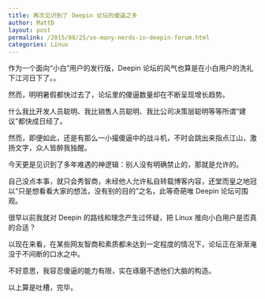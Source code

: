 ```yaml
---
title: 再次见识到了 Deepin 论坛的傻逼之多
author: MattD
layout: post
permalink: /2015/08/25/so-many-nerds-in-deepin-forum.html
categories: Linux
---
```

作为一个面向“小白”用户的发行版，Deepin 论坛的风气也算是在小白用户的洗礼下江河日下了。。

然而，明明暑假都快过去了，论坛里的傻逼数量却在不断呈现增长趋势。

什么我比开发人员聪明、我比销售人员聪明、我比公司决策层聪明等等所谓“建议”都快成日经了。

然而，即便如此，还是有那么一小撮傻逼中的战斗机，不时会跳出来指点江山，激扬文字，众人皆醉我独醒。

<!-- more -->

今天更是见识到了多年难遇的神逻辑：别人没有明确禁止的，那就是允许的。

自己没点本事，就只会秀智商，未经他人允许私自转载博客内容，还堂而皇之地冠以“只是想看看大家的想法，没有别的目的”之名，此等奇葩唯 Deepin 论坛可围观。

很早以前我就对 Deepin 的路线和理念产生过怀疑，把 Linux 推向小白用户是否真的合适？

以现在来看，在某些网友智商和素质都未达到一定程度的情况下，论坛正在渐渐淹没于不间断的口水之中。

不好意思，我容忍傻逼的能力有限，实在琢磨不透他们大脑的构造。

以上算是吐槽，完毕。
